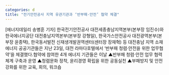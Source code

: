 ```yaml
---
categories: d
title: "전기안전공사 지역 유관기관과 ‘반부패·안전’ 협약 체결"
---
```

[에너지데일리 송병훈 기자] 한국전기안전공사 대전세종충남지역본부(본부장 임진수)와 한국에너지공단 대전충남지역본부(본부장 강형일), 한국가스안전공사 대전광역본부(본부장 윤종택), 한국동서발전 신재생개발권역센터(센터장 장재혁) 등 대전충남 지역 소재 에너지 공공기관들은 지난 23일, 대전 라마다호텔에서 ‘반부패 청렴·안전을 위한 업무협약’을 체결했다.협약에 참여한 4개 에너지 기관들은 이날 ▲반부패 청렴·안전 업무 협력체계 구축과 운영 ▲청렴문화 정착, 윤리경영 확립을 위한 공동실천 ▲부패방지 및 안전강화를 위한 교육, 회의, 워크숍
